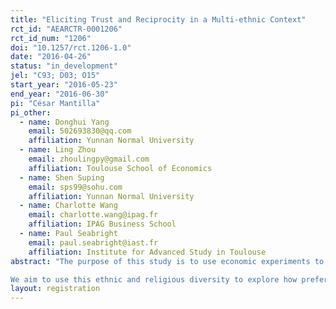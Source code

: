 ```yaml
---
title: "Eliciting Trust and Reciprocity in a Multi-ethnic Context"
rct_id: "AEARCTR-0001206"
rct_id_num: "1206"
doi: "10.1257/rct.1206-1.0"
date: "2016-04-26"
status: "in_development"
jel: "C93; D03; O15"
start_year: "2016-05-23"
end_year: "2016-06-30"
pi: "César Mantilla"
pi_other:
  - name: Donghui Yang
    email: 502693830@qq.com
    affiliation: Yunnan Normal University
  - name: Ling Zhou
    email: zhoulingpy@gmail.com
    affiliation: Toulouse School of Economics
  - name: Shen Suping
    email: sps99@sohu.com
    affiliation: Yunnan Normal University
  - name: Charlotte Wang
    email: charlotte.wang@ipag.fr
    affiliation: IPAG Business School
  - name: Paul Seabright
    email: paul.seabright@iast.fr
    affiliation: Institute for Advanced Study in Toulouse
abstract: "The purpose of this study is to use economic experiments to measure trust, trustworthiness and reciprocity in a setting with a particular ethnic and religious composition, the Xishuangbanna Dai Autonomous Prefecture, in the Yunnan Province in Southwest China. The Dai ethnic group, a minority at the Chinese-wide level, is majoritarian in Xishuangbanna with 29.9% of the population. The country’s majoritarian ethnic group, the Han-Chinese, occupies the second place within Xishuangbanna with 29.1% of the population. Besides, there are another seven ethnic groups with at least 1% of Xishuangbanna’s total population. This large ethinic diversity is accompanied by variation in religious affiliations between and within ethnic groups, including Buddhists, Protestants, Muslims and Christians. 
We aim to use this ethnic and religious diversity to explore how preferences and behavior differ in economic interactions according to the primed characteristics from the subjects with which they will interact with. Economic experiments have been shown to be helpful in the elicitation of preferences when is monetarily costly to declare what might be socially expected but does not reveal the participants’ tastes (Fershtman and Gneezy, 2001; Habyarimana et al. 2007). Our experiment comprises two well-known economic games, a trust game (Block 1 - 5 rounds) and a public goods game with punishment (Block 2 - 5 rounds). In the trust game there will be a quasi-random rematching after every round, aiming to allow each subject to interact at least two times with subjects from their own ethnic group and another two times with subjects from a different ethnic group. Either the ethnic affiliation or the religious confession from the other group member will be revealed in each round of the game. In the public goods game with punishment subjects will be assigned to groups of four participants. Within each session we will have homogeneous and heterogeneous groups in terms of declared ethnicity. After the allocation stage, the contribution of each group member will be publicly revealed (with game IDs, not their actual identity), and subjects will have a chance to incur in a costly punishment."
layout: registration
---
```


